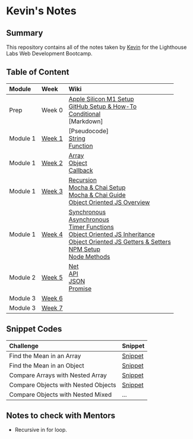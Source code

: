 # Kevin's Notes

## Summary 
This repository contains all of the notes taken by [Kevin](https://github.com/TinyMito) for the Lighthouse Labs Web Development Bootcamp.

## Table of Content
| Module | Week | Wiki |
| :--- | :--- | :--- |
| Prep     | Week 0 | [Apple Silicon M1 Setup](wiki/appleSilicon.md)<br>[GitHub Setup & How-To](wiki/gitHub.md)<br>[Conditional](wiki/conditional.md)<br>[Markdown] |
| Module 1 | [Week 1](wiki/week1.md) | [Pseudocode]<br>[String](wiki/string.md)<br>[Function](wiki/function.md) |
| Module 1 | [Week 2](wiki/week2.md) | [Array](wiki/array.md)<br>[Object](wiki/object.md)<br>[Callback](wiki/callback.md) |
| Module 1 | [Week 3](wiki/week3.md) | [Recursion](wiki/recursion.md)<br>[Mocha & Chai Setup](wiki/unitTesting.md)<br>[Mocha & Chai Guide](wiki/mochaChai.md)<br>[Object Oriented JS Overview](wiki/oop.md) |
| Module 1 | [Week 4](wiki/week4.md) | [Synchronous](wiki/synchronous.md)<br>[Asynchronous](wiki/asynchronous.md)<br>[Timer Functions](wiki/function.md#delays)<br>[Object Oriented JS Inheritance](wiki/oop.md#inheritance)<br>[Object Oriented JS Getters & Setters](wiki/oop.md#getters--setters)<br>[NPM Setup](wiki/npm.md)<br>[Node Methods](wiki/node.md) |
| Module 2 | [Week 5](wiki/week5.md) | [Net](wiki/net.md)<br>[API](wiki/api.md)<br>[JSON](wiki/json.md)<br>[Promise](wiki/promise.md)<br> |
| Module 3 | [Week 6](wiki/week6.md) |  |
| Module 3 | [Week 7](wiki/week7.md) |  |

## Snippet Codes
| Challenge   | Snippet  |
| :---        | :---     |
| Find the Mean in an Array | [Snippet](wiki/snippet.md#finding-the-mean-in-an-array) |
| Find the Mean in an Object | [Snippet](wiki/snippet.md#finding-the-mean-in-an-object) |
| Compare Arrays with Nested Array | [Snippet](wiki/recursion.md#recursion-with-arrays) |
| Compare Objects with Nested Objects | [Snippet](wiki/recursion.md#recursion-with-objects) |
| Compare Objects with Nested Mixed | ... |

## Notes to check with Mentors
- Recursive in for loop.